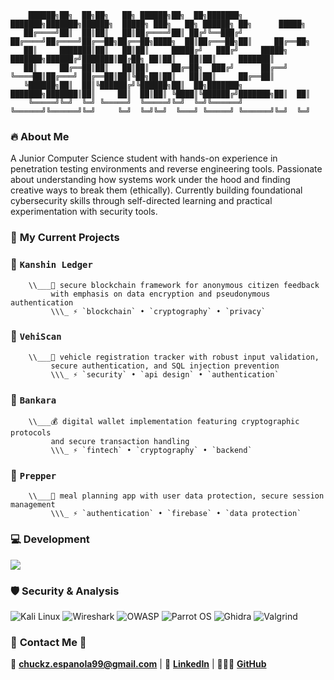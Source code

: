 ```
    ██████╗██╗  ██╗██╗   ██╗ ██████╗██╗  ██╗███████╗    ███████╗███████╗██████╗  █████╗ ███╗   ██╗ ██████╗ ██╗      █████╗ 
   ██╔════╝██║  ██║██║   ██║██╔════╝██║ ██╔╝╚══███╔╝    ██╔════╝██╔════╝██╔══██╗██╔══██╗████╗  ██║██╔═══██╗██║     ██╔══██╗
   ██║     ███████║██║   ██║██║     █████╔╝   ███╔╝     █████╗  ███████╗██████╔╝███████║██╔██╗ ██║██║   ██║██║     ███████║
   ██║     ██╔══██║██║   ██║██║     ██╔═██╗  ███╔╝      ██╔══╝  ╚════██║██╔═══╝ ██╔══██║██║╚██╗██║██║   ██║██║     ██╔══██║
   ╚██████╗██║  ██║╚██████╔╝╚██████╗██║  ██╗███████╗    ███████╗███████║██║     ██║  ██║██║ ╚████║╚██████╔╝███████╗██║  ██║
    ╚═════╝╚═╝  ╚═╝ ╚═════╝  ╚═════╝╚═╝  ╚═╝╚══════╝    ╚══════╝╚══════╝╚═╝     ╚═╝  ╚═╝╚═╝  ╚═══╝ ╚═════╝ ╚══════╝╚═╝  ╚═╝
```

### 🔥 **About Me**

A Junior Computer Science student with hands-on experience in penetration testing environments and reverse engineering tools. Passionate about understanding how systems work under the hood and finding creative ways to break them (ethically). Currently building foundational cybersecurity skills through self-directed learning and practical experimentation with security tools.

### 🔧 **My Current Projects**

### 🌟 **`Kanshin Ledger`** 
```
    \\___🔗 secure blockchain framework for anonymous citizen feedback 
         with emphasis on data encryption and pseudonymous authentication
         \\\_ ⚡ `blockchain` • `cryptography` • `privacy`
```

### 🌟 **`VehiScan`**
```
    \\___🚗 vehicle registration tracker with robust input validation, 
         secure authentication, and SQL injection prevention
         \\\_ ⚡ `security` • `api design` • `authentication`
```

### 🌟 **`Bankara`**
```
    \\___💰 digital wallet implementation featuring cryptographic protocols 
         and secure transaction handling
         \\\_ ⚡ `fintech` • `cryptography` • `backend`
```

### 🌟 **`Prepper`**
```
    \\___📱 meal planning app with user data protection, secure session management
         \\\_ ⚡ `authentication` • `firebase` • `data protection`
```

### 💻 **Development**
[![](https://skillicons.dev/icons?i=c,cpp,python,js,ts,bash,powershell,visualstudio,vscode,github,linux,windows,firebase,postgresql)](https://skillicons.dev)

### 🛡️ **Security & Analysis**
![Kali Linux](https://img.shields.io/badge/Kali_Linux-557C94?style=for-the-badge&logo=kali-linux&logoColor=white)
![Wireshark](https://img.shields.io/badge/Wireshark-1679A7?style=for-the-badge&logo=wireshark&logoColor=white)
![OWASP](https://img.shields.io/badge/OWASP-000000?style=for-the-badge&logo=owasp&logoColor=white)
![Parrot OS](https://img.shields.io/badge/Parrot_OS-87CEEB?style=for-the-badge&logoColor=white)
![Ghidra](https://img.shields.io/badge/Ghidra-FF6B35?style=for-the-badge&logoColor=white)
![Valgrind](https://img.shields.io/badge/Valgrind-2F4F4F?style=for-the-badge&logoColor=white)

### 📱 **Contact Me** 📱

📧 **chuckz.espanola99@gmail.com** | 💼 **[LinkedIn](https://linkedin.com/in/chuckz-española)** | 👨🏼‍💻 **[GitHub](https://github.com/chuckzxxmello)**
